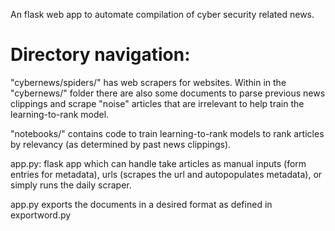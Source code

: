 An flask web app to automate compilation of cyber security related news. 
# Directory navigation:
"cybernews/spiders/" has web scrapers for websites. Within in the "cybernews/" folder there are also some documents to parse previous news clippings and scrape "noise" articles that are irrelevant to help train the learning-to-rank model. 

"notebooks/" contains code to train learning-to-rank models to rank articles by relevancy (as determined by past news clippings). 

app.py: flask app which can handle take articles as manual inputs (form entries for metadata), urls (scrapes the url and autopopulates metadata), or simply runs the daily scraper. 

app.py exports the documents in a desired format as defined in exportword.py
